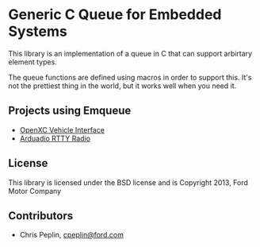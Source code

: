 Generic C Queue for Embedded Systems
====================================

This library is an implementation of a queue in C that can support arbirtary
element types.

The queue functions are defined using macros in order to support this. It's not
the prettiest thing in the world, but it works well when you need it.

## Projects using Emqueue

* [OpenXC Vehicle Interface](https://github.com/openxc/cantranslator)
* [Arduadio RTTY Radio](https://github.com/peplin/arduadio)

## License

This library is licensed under the BSD license and is Copyright 2013,
Ford Motor Company

## Contributors

* Chris Peplin, cpeplin@ford.com
